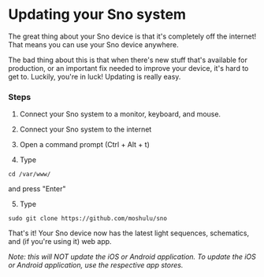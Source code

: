 # Updating your Sno system

The great thing about your Sno device is that it's completely off the internet! That means you can use your Sno device anywhere.

The bad thing about this is that when there's new stuff that's available for production, or an important fix needed to improve your device, it's hard to get to. Luckily, you're in luck! Updating is really easy.

### Steps

1. Connect your Sno system to a monitor, keyboard, and mouse.

2. Connect your Sno system to the internet

3. Open a command prompt (Ctrl + Alt + t)

4. Type
```
cd /var/www/
```
and press "Enter"

5. Type
```
sudo git clone https://github.com/moshulu/sno
```

That's it! Your Sno device now has the latest light sequences, schematics, and (if you're using it) web app.

*Note: this will NOT update the iOS or Android application. To update the iOS or Android application, use the respective app stores.*
